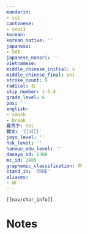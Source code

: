 ```yaml
---
mandarin:
- suì
cantonese:
- seoi3
korean:
korean_native: ''
japanese:
- SAI
japanese_nanori: ''
vietnamese:
middle_chinese_initial: s
middle_chinese_final: uʌi
stroke_count: 9
radical: 石
skip_number: 1-5-4
grade_level: 6
pos: ''
english:
- smash
- break
羅馬字: soi
韓文: '[[쇠]]'
joyo_level: ''
hsk_level: ''
hanmun_edu_level: ''
danayo_id: 6308
mc_id: 2805
graphemic_classification: 卒
stand_in: 'TRUE'
aliases:
- 碎
---
```

```meta-bind-embed
[[nav/char_info]]
```

# Notes
